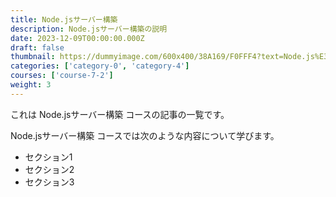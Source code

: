 ```yaml
---
title: Node.jsサーバー構築
description: Node.jsサーバー構築の説明
date: 2023-12-09T00:00:00.000Z
draft: false
thumbnail: https://dummyimage.com/600x400/38A169/F0FFF4?text=Node.js%E3%82%B5%E3%83%BC%E3%83%90%E3%83%BC%E6%A7%8B%E7%AF%89
categories: ['category-0', 'category-4']
courses: ['course-7-2']
weight: 3
---
```


これは Node.jsサーバー構築 コースの記事の一覧です。

  Node.jsサーバー構築 コースでは次のような内容について学びます。

  - セクション1
  - セクション2
  - セクション3